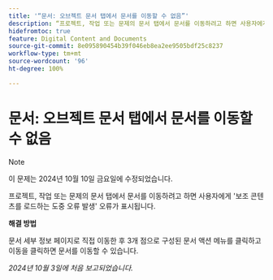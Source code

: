 ```yaml
---
title: '“문서: 오브젝트 문서 탭에서 문서를 이동할 수 없음”'
description: “프로젝트, 작업 또는 문제의 문서 탭에서 문서를 이동하려고 하면 사용자에게 '보조 콘텐츠를 로드하는 도중 오류 발생' 오류가 표시됩니다.”
hidefromtoc: true
feature: Digital Content and Documents
source-git-commit: 8e095890454b39f046eb8ea2ee9505bdf25c8237
workflow-type: tm+mt
source-wordcount: '96'
ht-degree: 100%

---
```


# 문서: 오브젝트 문서 탭에서 문서를 이동할 수 없음

>[!NOTE]
>
>이 문제는 2024년 10월 10일 금요일에 수정되었습니다.

프로젝트, 작업 또는 문제의 문서 탭에서 문서를 이동하려고 하면 사용자에게 &#39;보조 콘텐츠를 로드하는 도중 오류 발생&#39; 오류가 표시됩니다.

**해결 방법**

문서 세부 정보 페이지로 직접 이동한 후 3개 점으로 구성된 문서 액션 메뉴를 클릭하고 이동을 클릭하면 문서를 이동할 수 있습니다.

_2024년 10월 3일에 처음 보고되었습니다._
